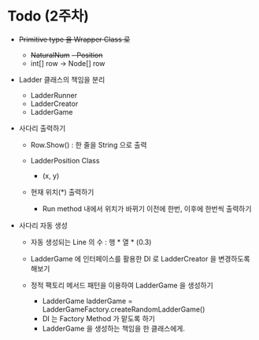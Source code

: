 # Todo (2주차)

- ~~Primitive type 을 Wrapper Class 로~~
  - ~~NaturalNum~~
  ~~- Position~~
  - int[] row -> Node[] row

- Ladder 클래스의 책임을 분리

  - LadderRunner
  - LadderCreator
  - LadderGame

- 사다리 출력하기
  - Row.Show()
  : 한 줄을 String 으로 출력

  - LadderPosition Class
    - (x, y)
  - 현재 위치(*) 출력하기
    - Run method 내에서 위치가 바뀌기 이전에 한번, 이후에 한번씩 출력하기


- 사다리 자동 생성

  - 자동 생성되는 Line 의 수 : 행 * 열 * (0.3)
  - LadderGame 에 인터페이스를 활용한 DI 로 LadderCreator 을 변경하도록 해보기
  - 정적 팩토리 메서드 패턴을 이용하여 LadderGame 을 생성하기

    - LadderGame ladderGame = LadderGameFactory.createRandomLadderGame()
    - DI 는 Factory Method 가 맡도록 하기
    - LadderGame 을 생성하는 책임을 한 클래스에게.
  